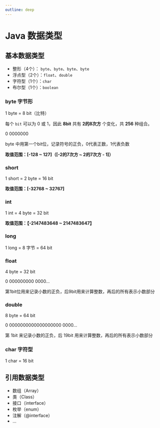 ```yaml
---
outline: deep
---
```


# Java 数据类型

## 基本数据类型

- 整形（4个）： `byte`、`byte`、`byte`、`byte`
- 浮点型（2个）：`float`、`double`
- 字符型（1个）：`char`
- 布尔型（1个）：`boolean`

### byte 字节形

1 byte = 8 bit（比特）

每个 `bit` 可以为 0 或 1，因此 **8bit** 共有 **2的8次方** 个变化，共 **256** 种组合。

0 0000000

byte 中用第一个bit位，记录符号的正负，0代表正数，1代表负数

**取值范围：[-128 ~ 127]（[-2的7次方 ~ 2的7次方 - 1]）**


### short

1 short = 2 byte = 16 bit

**取值范围：[-32768 ~ 32767]**

### int

1 int = 4 byte = 32 bit

**取值范围：【-2147483648 ~ 2147483647】**

### long

1 long = 8 字节 = 64 bit

### float

4 byte = 32 bit

0 000000000 0000...

第1bit位用来记录小数的正负，后9bit用来计算整数，再后的所有表示小数部分

### double

8 byte = 64 bit

0 0000000000000000000 0000...

第 1bit 来记录小数的正负，后 19bit 用来计算整数，再后的所有表示小数部分

### char 字符型

1 char = 16 bit

## 引用数据类型

- 数组（Array）
- 类（Class）
- 接口（interface）
- 枚举（enum）
- 注解（@interface）
- ...


